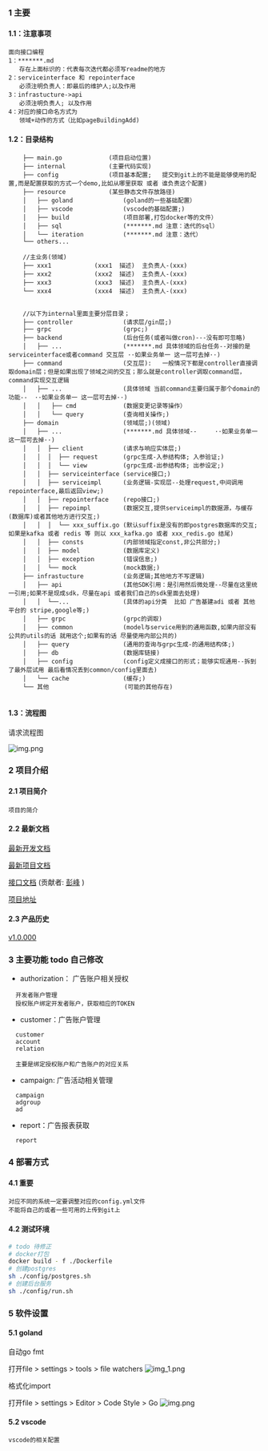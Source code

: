 ### 1 主要
#### 1.1：注意事项
```
面向接口编程
1：*******.md  
   存在上面标识的：代表每次迭代都必须写readme的地方
2：serviceinterface 和 repointerface
   必须注明负责人：即最后的维护人;以及作用
3：infrastucture->api
   必须注明负责人; 以及作用
4：对应的接口命名方式为
   领域+动作的方式（比如pageBuildingAdd)
```
#### 1.2：目录结构
```
    ├── main.go             (项目启动位置)
    ├── internal            (主要代码实现)
    ├── config              (项目基本配置;   提交到git上的不能是能够使用的配置,而是配置获取的方式一个demo,比如从哪里获取 或者 谁负责这个配置)
    ├── resource            (某些静态文件存放路径)
    │   ├── goland              (goland的一些基础配置）
    │   ├── vscode              (vscode的基础配置;)      
    │   ├── build               (项目部署,打包docker等的文件） 
    │   ├── sql                 (*******.md 注意：迭代的sql） 
    │   └── iteration           (*******.md 注意：迭代） 
    └── others...
    
    //主业务(领域)
    ├── xxx1            (xxx1  描述)  主负责人-(xxx)
    ├── xxx2            (xxx2  描述)  主负责人-(xxx)
    ├── xxx3            (xxx3  描述)  主负责人-(xxx)
    └── xxx4            (xxx4  描述)  主负责人-(xxx)
    
    
    //以下为internal里面主要分层目录；
    ├── controller              (请求层/gin层;)       
    ├── grpc                    (grpc;)     
    ├── backend                 (后台任务(或者叫做cron)---没有即可忽略)
    │   ├── ...                 (*******.md 具体领域的后台任务--对接的是 serviceinterface或者command 交互层 ··如果业务单一 这一层可去掉··)
    ├── command                 (交互层):   一般情况下都是controller直接调取domain层；但是如果出现了领域之间的交互；那么就是controller调取command层，command实现交互逻辑
    │   ├── ...                 (具体领域 当前command主要归属于那个domain的功能--  ··如果业务单一 这一层可去掉··)
    │   │   ├── cmd             (数据变更记录等操作）
    │   │   └── query           (查询相关操作;)       
    ├── domain                  (领域层;)(领域)    
    │   ├── ...                 (*******.md 具体领域--     ··如果业务单一 这一层可去掉··)
    │   │  ├── client           (请求与响应实体层;)     
    │   │  │  ├── request       (grpc生成-入参结构体; 入参验证;)                        
    │   │  │  └── view          (grpc生成-出参结构体; 出参设定;)  
    │   │  ├── serviceinterface (service接口;)   
    │   │  ├── serviceimpl      (业务逻辑-实现层--处理request,中间调用repointerface,最后返回view;)                        
    │   │  ├── repointerface    (repo接口;)   
    │   │  ├── repoimpl         (数据交互,提供serviceimpl的数据源，与缓存(数据库)或者其他地方进行交互;)   
    │   │  │  └── xxx_suffix.go (默认suffix是没有的即postgres数据库的交互;如果是kafka 或者 redis 等 则以 xxx_kafka.go 或者 xxx_redis.go 结尾)
    │   │  ├── consts           (内部领域指定const,非公共部分;)   
    │   │  ├── model            (数据库定义)       
    │   │  ├── exception        (错误信息;)    
    │   │  └── mock             (mock数据;)      
    ├── infrastucture           (业务逻辑;其他地方不写逻辑)      
    │   ├── api                 (其他SDK引用：是引用然后微处理--尽量在这里统一引用;如果不是现成sdk，尽量在api 或者我们自己的sdk里面去处理)     
    │   │  └──...               (具体的api分类  比如 广告基建adi 或者 其他平台的 stripe,google等;)
    │   ├── grpc                (grpc的调取)   
    │   ├── common              (model与service用到的通用函数,如果内部没有公共的utils的话 就用这个;如果有的话 尽量使用内部公共的)   
    │   ├── query               (通用的查询与grpc生成-的通用结构体;)     
    │   ├── db                  (数据库链接)       
    │   ├── config              (config定义成接口的形式；能够实现通用--拆到了最外层试用 最后看情况丢到common/config里面去) 
    │   └── cache               (缓存;)     
    └── 其他                     (可能的其他存在)       
    
```
#### 1.3：流程图
请求流程图 

![img.png](./resource/readme/dir.jpg)

### 2 项目介绍
#### 2.1 项目简介
```
项目的简介
```
#### 2.2 最新文档
[最新开发文档](https://alidocs.dingtalk.com/i/nodes/7NkDwLng8ZKjbx9GioQBDGanWKMEvZBY)

[最新项目文档](https://alidocs.dingtalk.com/i/nodes/Qnp9zOoBVBe5wjopcgPAMGPjW1DK0g6l?utm_scene=team_space)

[接口文档](https://app.apifox.com/project/3421803) (贡献者: <a href="https://git.zx-tech.net/pengfeng">彭峰</a> )

[项目地址](https://git.zx-tech.net/infra/adi-go-infra)
#### 2.3 产品历史

[v1.0.000](https://alidocs.dingtalk.com/i/nodes/Qnp9zOoBVBe5wjopcgPAMGPjW1DK0g6l?utm_scene=team_space)

### 3 主要功能 todo  自己修改
- authorization： 广告账户相关授权
```
  开发者账户管理
  授权账户绑定开发者账户，获取相应的TOKEN
```
- customer：广告账户管理
```
  customer
  account
  relation
  
  主要是绑定授权账户和广告账户的对应关系
```
- campaign: 广告活动相关管理
```
  campaign
  adgroup
  ad
```
- report：广告报表获取
```
  report
```

### 4 部署方式
#### 4.1 重要
```
对应不同的系统一定要调整对应的config.yml文件
不能将自己的或者一些可用的上传到git上
```
#### 4.2 测试环境
```bash
# todo 待修正
# docker打包
docker build - f ./Dockerfile
# 创建postgres
sh ./config/postgres.sh
# 创建后台服务
sh ./config/run.sh
```

### 5 软件设置
#### 5.1 goland

自动go fmt

打开file > settings > tools > file watchers
![img_1.png](./resource/goland/img_1.png)

格式化import

打开file > settings > Editor > Code Style > Go
![img.png](./resource/goland/img.png)
#### 5.2 vscode
```
vscode的相关配置
```

